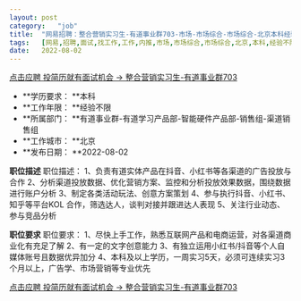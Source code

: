 ```yaml
---
layout:	post
category:	"job"
title:	"网易招聘：整合营销实习生-有道事业群703-市场-市场综合-市场综合-北京本科经验不限"
tags:	[网易,招聘,面试,找工作,工作,内推,市场,市场综合,市场综合,北京,本科,经验不限]
date:	2022-08-02
---
```


[点击应聘 投简历就有面试机会 -> 整合营销实习生-有道事业群703](http://mobile.bole.netease.com/bole/boleDetail?id=41989&employeeId=346f03c3cda5f04c&key=all)



- **学历要求： **本科
- **工作年限： **经验不限
- **所属部门： **有道事业群-有道学习产品部-智能硬件产品部-销售组-渠道销售组
- **工作城市： **北京
- **发布日期： **2022-08-02



**职位描述**
职位描述：
1、负责有道实体产品在抖音、小红书等各渠道的广告投放与合作
2、分析渠道投放数据、优化营销方案、监控和分析投放效果数据，围绕数据进行账户分析
3、制定各类活动玩法、创意方案策划
4、参与执行抖音、小红书、知乎等平台KOL 合作，筛选达人，谈判对接并跟进达人表现
5、关注行业动态、参与竞品分析



**职位要求**
职位要求：
1、尽快上手工作，熟悉互联网产品和电商运营，对各渠道商业化有充足了解
2、有一定的文字创意能力
3、有独立运用小红书/抖音等个人自媒体账号且数据优异加分
4、本科及以上学历，一周实习5天，必须可连续实习3个月以上，广告学、市场营销等专业优先



[点击应聘 投简历就有面试机会 -> 整合营销实习生-有道事业群703](http://mobile.bole.netease.com/bole/boleDetail?id=41989&employeeId=346f03c3cda5f04c&key=all)